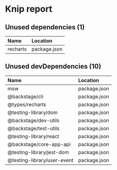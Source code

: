 # Knip report

## Unused dependencies (1)

| Name     | Location     |
|:---------|:-------------|
| recharts | package.json |

## Unused devDependencies (10)

| Name                        | Location     |
|:----------------------------|:-------------|
| msw                         | package.json |
| @backstage/cli              | package.json |
| @types/recharts             | package.json |
| @testing-library/dom        | package.json |
| @backstage/dev-utils        | package.json |
| @backstage/test-utils       | package.json |
| @testing-library/react      | package.json |
| @backstage/core-app-api     | package.json |
| @testing-library/jest-dom   | package.json |
| @testing-library/user-event | package.json |

